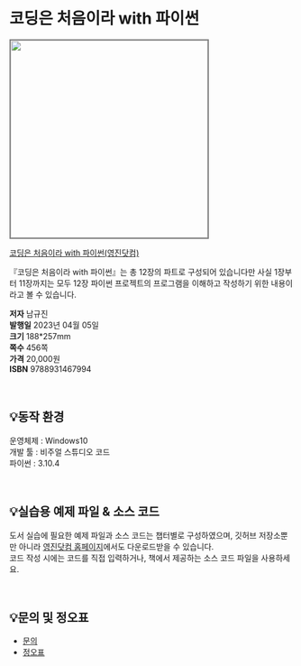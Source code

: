 # 코딩은 처음이라 with 파이썬

<img src="https://www.youngjin.com/images/book_cover/9788931469844.png" height="350px" style="border: 2px solid grey;">

[코딩은 처음이라 with 파이썬(영진닷컴)](https://blog.naver.com/ydot/223251304286)

『코딩은 처음이라 with 파이썬』는 총 12장의 파트로 구성되어 있습니다만 사실 1장부터 11장까지는 모두 12장 파이썬 프로젝트의 프로그램을 이해하고 작성하기 위한 내용이라고 볼 수 있습니다.


**저자** 남규진  
**발행일** 2023년 04월 05일  
**크기** 188*257mm   
**쪽수** 456쪽  
**가격** 20,000원  
**ISBN** 9788931467994  
 
<br>

## 💡동작 환경
운영체제 : Windows10  
개발 툴 : 비주얼 스튜디오 코드  
파이썬 : 3.10.4  


<br>

## 💡실습용 예제 파일 & 소스 코드
도서 실습에 필요한 예제 파일과 소스 코드는 챕터별로 구성하였으며, 깃허브 저장소뿐만 아니라 [영진닷컴 홈페이지](https://www.youngjin.com/reader/pds/pds.asp)에서도 다운로드받을 수 있습니다.  
코드 작성 시에는 코드를 직접 입력하거나, 책에서 제공하는 소스 코드 파일을 사용하세요.

<br>

## 💡문의 및 정오표
- [문의](mailto:Support@youngjin.com)
- [정오표](https://www.youngjin.com/Artyboard/mboard.asp?strBoardID=errata)




